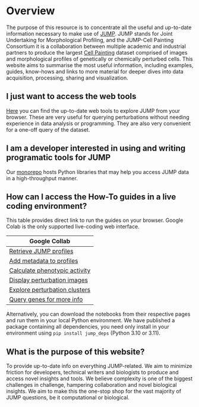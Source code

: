 # Overview

The purpose of this resource is to concentrate all the useful and up-to-date information necessary to make use of [JUMP](https://jump-cellpainting.broadinstitute.org/). JUMP stands for Joint Undertaking for Morphological Profiling, and the JUMP-Cell Painting Consortium it is a collaboration between multiple academic and industrial partners to produce the largest [Cell Painting](https://jump-cellpainting.broadinstitute.org/cell-painting) dataset comprised of images and morphological profiles of genetically or chemically perturbed cells. This website aims to summarise the most useful information, including examples, guides, know-hows and links to more material for deeper dives into data acquisition, processing, sharing and visualization.

## I just want to access the web tools

[Here](https://github.com/broadinstitute/monorepo/blob/main/libs/jump_rr/README.md#Quick%20data%20access) you can find the up-to-date web tools to explore JUMP from your browser. These are very useful for querying perturbations without needing experience in data analysis or programming. They are also very convenient for a one-off query of the dataset.


## I am a developer interested in using and writing programatic tools for JUMP

Our [monorepo](https://github.com/broadinstitute/monorepo/tree/main) hosts Python libraries that may help you access JUMP data in a high-throughput manner.


## How can I access the How-To guides in a live coding environment?

This table provides direct link to run the guides on your browser. Google Colab is the only supported live-coding web interface.

| Google Collab                                                                                                                                                                |
|---------------------------------------------------------------------------------------------------------------------------------------------------------------------------- |
| [Retrieve JUMP profiles](https://colab.research.google.com/github/broadinstitute/2023_12_JUMP_data_only_vignettes/blob/colab/colab/1_retrieve_profiles.ipynb)                   |
| [Add metadata to profiles](https://colab.research.google.com/github/broadinstitute/2023_12_JUMP_data_only_vignettes/blob/colab/colab/2_add_metadata.ipynb)                   |
| [Calculate phenotypic activity](https://colab.research.google.com/github/broadinstitute/2023_12_JUMP_data_only_vignettes/blob/colab/colab/3_calculate_activity.ipynb)        |
| [Display perturbation images](https://colab.research.google.com/github/broadinstitute/2023_12_JUMP_data_only_vignettes/blob/colab/colab/4_display_perturbation_images.ipynb) |
| [Explore perturbation clusters](https://colab.research.google.com/github/broadinstitute/2023_12_JUMP_data_only_vignettes/blob/colab/colab/5_explore_distance_clusters.ipynb) |
| [Query genes for more info](https://colab.research.google.com/github/broadinstitute/2023_12_JUMP_data_only_vignettes/blob/colab/colab/6_query_genes_externally.ipynb)        |

Alternatively, you can download the notebooks from their respective pages and run them in your local Python environment. We have published a package containing all dependencies, you need only install in your environment using `pip install jump_deps` (Python 3.10 or 3.11).


## What is the purpose of this website?

To provide up-to-date info on everything JUMP-related. We aim to minimize friction for developers, technical writers and biologists to produce and access novel insights and tools. We believe complexity is one of the biggest challenges in challenge, hampering collaboration and novel biological insights. We aim to make this the one-stop shop for the vast majority of JUMP questions, be it computational or biological.
